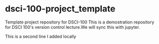 # dsci-100-project_template
Template project repository for DSCI-100
This is a demostration repository for DSCI 100's version control lecture.We will sync this with jupyter.

This is a second line I added locally